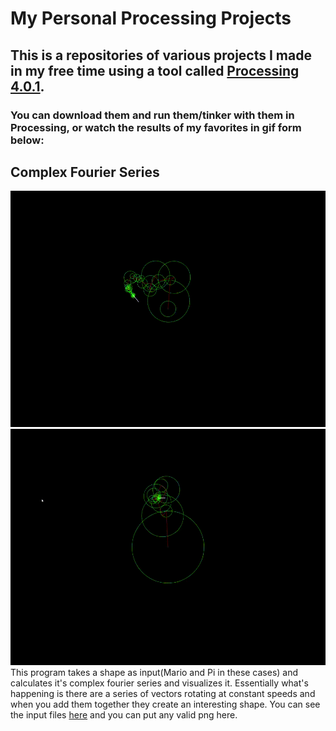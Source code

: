 # My Personal Processing Projects
## This is a repositories of various projects I made in my free time using a tool called [Processing 4.0.1](https://processing.org/download). 
### You can download them and run them/tinker with them in Processing, or watch the results of my favorites in gif form below:

## Complex Fourier Series
![fourier](gifs/fourier_Mario.gif)
![fourier](gifs/fourier_PI.gif)
This program takes a shape as input(Mario and Pi in these cases) and calculates it's complex fourier series and visualizes it. Essentially what's happening is there are a series of vectors rotating at constant speeds and when you add them together they create an interesting shape. You can see the input files [here](https://github.com/Stephen-Schuster/ProcessingProjects/tree/main/Processing/fourier/data) and you can put any valid png here.

##
